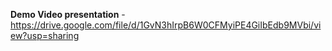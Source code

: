 **Demo Video presentation** - https://drive.google.com/file/d/1GvN3hIrpB6W0CFMyiPE4GiIbEdb9MVbi/view?usp=sharing
